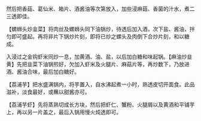 然后把香菇、葛仙米、箱片、酒酱油等次第放入，加些浸麻菇、香菌的汁水，煮二三透即佳。

【螺蛳头炒韭菜】将肉丝及螺蛳头同下油锅炒，待透后加入酒，次下盐、酱油，拌匀即可盛起。再将非片下锅炒片刻，即将已炒之螺头及肉倒下合炒片刻，和以糖成。

入浸过之金钩虾米同炒一息，加黄酒、油、盐，以后加白糖和味起锅。【麻油炒韭黄】先把韭菜下油锅煎好，欠加入虾米及火腿片、麻菇片等，再炒数下，乃放进酒、酱油合味，最后加白糖好。

【荔浦芋】把水盛满锅内，将芋置入，自水沸起煮一小时，熟透皮切开面食。此品滋补，淡食最好，或蘸以甜酱亦可。

【荔浦芋虾】先将蒸熟切成长方块，然后把虾仁、蟹粉、火腿屑以及黄酒和平铺芋上，再以另一片盖之，最后入锅用慢火炖透即可。